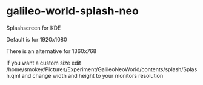 # galileo-world-splash-neo
Splashscreen for KDE

Default is for 1920x1080

There is an alternative for 1360x768

If you want a custom size edit /home/smokey/Pictures/Experiment/GalileoNeoWorld/contents/splash/Splash.qml
and change width and height to your monitors resolution

